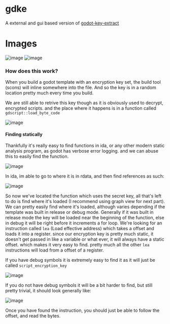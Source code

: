 # gdke
A external and gui based version of [godot-key-extract](https://github.com/pozm/godot-key-extract)

# Images
![image](https://user-images.githubusercontent.com/44528100/226689803-88b22777-f2ed-4b6f-ad57-4adfab1e9f7c.png)
![image](https://user-images.githubusercontent.com/44528100/226690113-5d6210f2-f4b6-48e0-958d-20e74c75fc59.png)

### How does this work?
When you build a godot template with an encryption key set, the build tool (scons) will inline somewhere into the file. And so the key is in a random location pretty much every time you build.

We are still able to retrive this key though as it is obviously used to decrypt, encrypted scripts. and the place where it happens is in a function called `gdscript::load_byte_code`

![image](https://user-images.githubusercontent.com/44528100/211037537-f2b76cb7-2734-445a-a28d-c3bca404035d.png)

#### Finding statically
Thankfully it's really easy to find functions in ida, or any other modern static analysis program, as godot has verbose error logging. and we can abuse this to easily find the function.

![image](https://user-images.githubusercontent.com/44528100/211037616-76395bda-2fbf-43a5-81a9-a7da6374e0cb.png)

In ida, im able to go to where it is in rdata, and then find references as such:

![image](https://user-images.githubusercontent.com/44528100/211037662-501c041d-48e4-4813-9be7-bf4bead287df.png)

So now we've located the function which uses the secret key, all that's left to do is find where it's loaded (I recommend using graph view for next part). We can pretty easily find where it's loaded, although varies depending if the template was built in release or debug mode. Generally if it was built in release mode the key will be loaded near the beginning of the function, else in debug it will be right before it increments a for loop. We're looking for an instruction called `lea` (Load effective address) which takes a offset and loads it into a register. since our encryption key is pretty much static, it doesn't get passed in like a variable or what ever, it will always have a static offset. which makes it very easy to find. pretty much all the other `lea` instructions will load from a offset of a register.

If you have debug symbols it is extremely easy to find it as it will just be called `script_encryption_key`

![image](https://user-images.githubusercontent.com/44528100/211037804-c7270729-cdca-4f5d-8290-be613ef312c4.png)

If you do not have debug symbols it will be a bit harder to find, but still pretty trivial, it should look generally like:

![image](https://user-images.githubusercontent.com/44528100/211037865-16e58a09-74e8-43ae-a15c-fa27c123e6e7.png)

Once you have found the instruction, you should just be able to follow the offset, and read the bytes.
